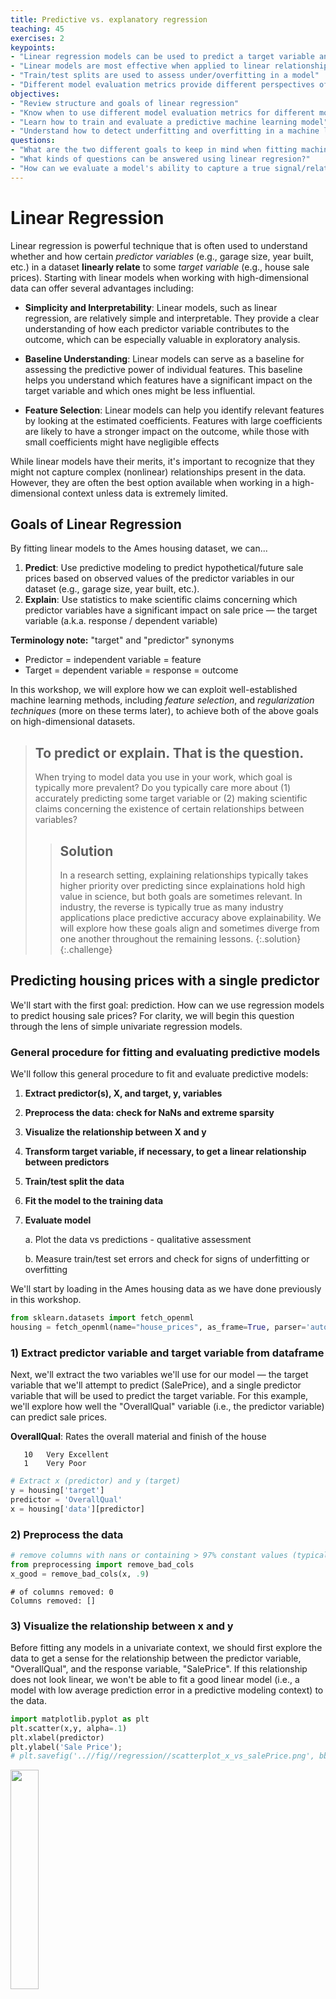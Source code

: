 ```yaml
---
title: Predictive vs. explanatory regression
teaching: 45
exercises: 2
keypoints:
- "Linear regression models can be used to predict a target variable and/or to reveal relationships between variables"
- "Linear models are most effective when applied to linear relationships. Data transformation techniques can be used to help ensure that only linear relationships are modelled."
- "Train/test splits are used to assess under/overfitting in a model"
- "Different model evaluation metrics provide different perspectives of model error. Some error measurements, such as R-squared, are not as relevant for explanatory models."
objectives:
- "Review structure and goals of linear regression"
- "Know when to use different model evaluation metrics for different modeling goals"
- "Learn how to train and evaluate a predictive machine learning model"
- "Understand how to detect underfitting and overfitting in a machine learning model"
questions:
- "What are the two different goals to keep in mind when fitting machine learning models?"
- "What kinds of questions can be answered using linear regresion?"
- "How can we evaluate a model's ability to capture a true signal/relationship in the data versus spurious noise?"
---
```


# Linear Regression
Linear regression is powerful technique that is often used to understand whether and how certain *predictor variables* (e.g., garage size, year built, etc.) in a dataset **linearly relate** to some *target variable* (e.g., house sale prices). Starting with linear models when working with high-dimensional data can offer several advantages including:

* **Simplicity and Interpretability**: Linear models, such as linear regression, are relatively simple and interpretable. They provide a clear understanding of how each predictor variable contributes to the outcome, which can be especially valuable in exploratory analysis.

* **Baseline Understanding**: Linear models can serve as a baseline for assessing the predictive power of individual features. This baseline helps you understand which features have a significant impact on the target variable and which ones might be less influential.

* **Feature Selection**: Linear models can help you identify relevant features by looking at the estimated coefficients. Features with large coefficients are likely to have a stronger impact on the outcome, while those with small coefficients might have negligible effects

While linear models have their merits, it's important to recognize that they might not capture complex (nonlinear) relationships present in the data. However, they are often the best option available when working in a high-dimensional context unless data is extremely limited.

##  Goals of Linear Regression
By fitting linear models to the Ames housing dataset, we can...

1. **Predict**: Use predictive modeling to predict hypothetical/future sale prices based on observed values of the predictor variables in our dataset (e.g., garage size, year built, etc.).
2. **Explain**: Use statistics to make scientific claims concerning which predictor variables have a significant impact on sale price — the target variable (a.k.a. response / dependent variable)

**Terminology note:** "target" and "predictor" synonyms
* Predictor = independent variable = feature
* Target = dependent variable = response = outcome

In this workshop, we will explore how we can exploit well-established machine learning methods, including *feature selection*, and *regularization techniques* (more on these terms later), to achieve both of the above goals on high-dimensional datasets.

> ## To predict or explain. That is the question.
> When trying to model data you use in your work, which goal is typically more prevalent? Do you typically care more about (1) accurately predicting some target variable or (2) making scientific claims concerning the existence of certain relationships between variables?
> > ## Solution
> >
> > In a research setting, explaining relationships typically takes higher priority over predicting since explainations hold high value in science, but both goals are sometimes relevant. In industry, the reverse is typically true as many industry applications place predictive accuracy above explainability. We will explore how these goals align and sometimes diverge from one another throughout the remaining lessons.
> {:.solution}
{:.challenge}


## Predicting housing prices with a single predictor
We'll start with the first goal: prediction. How can we use regression models to predict housing sale prices? For clarity, we will begin this question through the lens of simple univariate regression models.

### General procedure for fitting and evaluating predictive models
We'll follow this general procedure to fit and evaluate predictive models:

1. **Extract predictor(s), X, and target, y, variables**
2. **Preprocess the data: check for NaNs and extreme sparsity**
3. **Visualize the relationship between X and y**
4. **Transform target variable, if necessary, to get a linear relationship between predictors**
5. **Train/test split the data**
6. **Fit the model to the training data**
7. **Evaluate model**

    a. Plot the data vs predictions - qualitative assessment

    b. Measure train/test set errors and check for signs of underfitting or overfitting


We'll start by loading in the Ames housing data as we have done previously in this workshop.


```python
from sklearn.datasets import fetch_openml
housing = fetch_openml(name="house_prices", as_frame=True, parser='auto') #
```

### 1) Extract predictor variable and target variable from dataframe
Next, we'll extract the two variables we'll use for our model — the target variable that we'll attempt to predict (SalePrice), and a single predictor variable that will be used to predict the target variable. For this example, we'll explore how well the "OverallQual" variable (i.e., the predictor variable) can predict sale prices.

**OverallQual**: Rates the overall material and finish of the house

       10	Very Excellent
       1	Very Poor


```python
# Extract x (predictor) and y (target)
y = housing['target']
predictor = 'OverallQual'
x = housing['data'][predictor]
```

### 2) Preprocess the data


```python
# remove columns with nans or containing > 97% constant values (typically 0's)
from preprocessing import remove_bad_cols
x_good = remove_bad_cols(x, .9)
```

    # of columns removed: 0
    Columns removed: []


### 3) Visualize the relationship between x and y
Before fitting any models in a univariate context, we should first explore the data to get a sense for the relationship between the predictor variable, "OverallQual", and the response variable, "SalePrice". If this relationship does not look linear, we won't be able to fit a good linear model (i.e., a model with low average prediction error in a predictive modeling context) to the data.


```python
import matplotlib.pyplot as plt
plt.scatter(x,y, alpha=.1)
plt.xlabel(predictor)
plt.ylabel('Sale Price');
# plt.savefig('..//fig//regression//scatterplot_x_vs_salePrice.png', bbox_inches='tight', dpi=300, facecolor='white');
```







<img src="../fig/regression/scatterplot_x_vs_salePrice.png"  align="center" width="30%" height="30%">

### 4) Transform target variable, if necessary
Unfortunately, sale price appears to grow almost exponentially—not linearly—with the predictor variable. Any line we draw through this data cloud is going to fail in capturing the true trend we see here.

##### Log scaling
How can we remedy this situation? One common approach is to log transform the target variable. We’ll convert the "SalePrice" variable to its logarithmic form by using the math.log() function. Pandas has a special function called apply which can apply an operation to every item in a series by using the statement y.apply(math.log), where y is a pandas series.


```python
import numpy as np
y_log = y.apply(np.log)
```


```python
plt.scatter(x,y_log, alpha=.1)
plt.xlabel(predictor)
plt.ylabel('Sale Price');
# plt.savefig('..//fig//regression//scatterplot_x_vs_logSalePrice.png', bbox_inches='tight', dpi=300, facecolor='white')
```







<img src="../fig/regression/scatterplot_x_vs_logSalePrice.png"  align="center" width="30%" height="30%">

This plot looks much better than the previous one. That is, the trend between OverallQual and log(SalePrice) appears fairly linear. Whether or not it is sufficiently linear can be addressed when we evaluate the model's performance later.

### 5) Train/test split
Next, we will prepare two subsets of our data to be used for *model-fitting* and *model evaluation*. This process is standard for any predictive modeling task that involves a model "learning" from observed data (e.g., fitting a line to the observed data).

During the model-fitting step, we use a subset of the data referred to as **training data** to estimate the model's coefficients (the slope of the model). The univariate model will find a line of best fit through this data.

Next, we can assess the model's ability to generalize to new datasets by measuring its performance on the remaining, unseen data. This subset of data is referred to as the **test data** or holdout set. By evaluating the model on the test set, which was not used during training, we can obtain an unbiased estimate of the model's performance.

If we were to evaluate the model solely on the training data, it could lead to **overfitting**. Overfitting occurs when the model learns the noise and specific patterns of the training data too well, resulting in poor performance on new data. By using a separate test set, we can identify if the model has overfit the training data and assess its ability to generalize to unseen samples. While overfitting is typically not likely to occur when using only a single predictor variable, it is still a good idea to use a train/test split when fitting univariate models. This can help in detecting unanticipated issues with the data, such as missing values, outliers, or other anomalies that affect the model's behavior.

![The above image is from Badillo et al., 2020. An Introduction to Machine Learning. Clinical Pharmacology & Therapeutics. 107. 10.1002/cpt.1796.](../fig/regression/under_v_over_fit.png)


The below code will split our dataset into a training dataset containing 2/3 of the samples, and a test set containing the remaining 1/3 of the data. We'll discuss these different subsets in more detail in just a bit.


```python
from sklearn.model_selection import train_test_split

x_train, x_test, y_train, y_test = train_test_split(x, y_log,
                                                    test_size=0.33,
                                                    random_state=0)

print(x_train.shape)
print(x_test.shape)
```

    (978,)
    (482,)


Reshape single-var predictor matrix in preparation for model-fitting step (requires a 2-D representation)


```python
x_train = x_train.values.reshape(-1,1)
x_test = x_test.values.reshape(-1,1)
print(x_train.shape)
print(x_test.shape)
```

    (978, 1)
    (482, 1)


### 6) Fit the model to the training dataset

During the model fitting step, we use a subset of the data referred to as **training data** to estimate the model's coefficients. The univariate model will find a line of best fit through this data.

##### The sklearn library
When fitting linear models solely for predictive purposes, the scikit-learn or "sklearn" library is typically used. Sklearn offers a broad spectrum of machine learning algorithms beyond linear regression. Having multiple algorithms available in the same library allows you to switch between different models easily and experiment with various techniques without switching libraries. Sklearn is also optimized for performance and efficiency, which is beneficial when working with large datasets. It can efficiently handle large-scale linear regression tasks, and if needed, you can leverage tools like NumPy and SciPy, which are well-integrated with scikit-learn for faster numerical computations.


```python
from sklearn.linear_model import LinearRegression
reg = LinearRegression().fit(x_train,y_train)
```

### 7) Evaluate model
#### a) Plot the data vs predictions - qualitative assessment


```python
y_pred_train=reg.predict(x_train)
y_pred_test=reg.predict(x_test)
```


```python
from regression_predict_sklearn import plot_train_test_predictions

?plot_train_test_predictions
```


    [1;31mSignature:[0m
    [0mplot_train_test_predictions[0m[1;33m([0m[1;33m
    [0m    [0mpredictors[0m[1;33m:[0m [0mList[0m[1;33m[[0m[0mstr[0m[1;33m][0m[1;33m,[0m[1;33m
    [0m    [0mX_train[0m[1;33m:[0m [0mUnion[0m[1;33m[[0m[0mnumpy[0m[1;33m.[0m[0mndarray[0m[1;33m,[0m [0mpandas[0m[1;33m.[0m[0mcore[0m[1;33m.[0m[0mseries[0m[1;33m.[0m[0mSeries[0m[1;33m,[0m [0mpandas[0m[1;33m.[0m[0mcore[0m[1;33m.[0m[0mframe[0m[1;33m.[0m[0mDataFrame[0m[1;33m][0m[1;33m,[0m[1;33m
    [0m    [0mX_test[0m[1;33m:[0m [0mUnion[0m[1;33m[[0m[0mnumpy[0m[1;33m.[0m[0mndarray[0m[1;33m,[0m [0mpandas[0m[1;33m.[0m[0mcore[0m[1;33m.[0m[0mseries[0m[1;33m.[0m[0mSeries[0m[1;33m,[0m [0mpandas[0m[1;33m.[0m[0mcore[0m[1;33m.[0m[0mframe[0m[1;33m.[0m[0mDataFrame[0m[1;33m][0m[1;33m,[0m[1;33m
    [0m    [0my_train[0m[1;33m:[0m [0mUnion[0m[1;33m[[0m[0mnumpy[0m[1;33m.[0m[0mndarray[0m[1;33m,[0m [0mpandas[0m[1;33m.[0m[0mcore[0m[1;33m.[0m[0mseries[0m[1;33m.[0m[0mSeries[0m[1;33m][0m[1;33m,[0m[1;33m
    [0m    [0my_test[0m[1;33m:[0m [0mUnion[0m[1;33m[[0m[0mnumpy[0m[1;33m.[0m[0mndarray[0m[1;33m,[0m [0mpandas[0m[1;33m.[0m[0mcore[0m[1;33m.[0m[0mseries[0m[1;33m.[0m[0mSeries[0m[1;33m][0m[1;33m,[0m[1;33m
    [0m    [0my_pred_train[0m[1;33m:[0m [0mUnion[0m[1;33m[[0m[0mnumpy[0m[1;33m.[0m[0mndarray[0m[1;33m,[0m [0mpandas[0m[1;33m.[0m[0mcore[0m[1;33m.[0m[0mseries[0m[1;33m.[0m[0mSeries[0m[1;33m][0m[1;33m,[0m[1;33m
    [0m    [0my_pred_test[0m[1;33m:[0m [0mUnion[0m[1;33m[[0m[0mnumpy[0m[1;33m.[0m[0mndarray[0m[1;33m,[0m [0mpandas[0m[1;33m.[0m[0mcore[0m[1;33m.[0m[0mseries[0m[1;33m.[0m[0mSeries[0m[1;33m][0m[1;33m,[0m[1;33m
    [0m    [0mlog_scaled[0m[1;33m:[0m [0mbool[0m[1;33m,[0m[1;33m
    [0m    [0merr_type[0m[1;33m:[0m [0mOptional[0m[1;33m[[0m[0mstr[0m[1;33m][0m [1;33m=[0m [1;32mNone[0m[1;33m,[0m[1;33m
    [0m    [0mtrain_err[0m[1;33m:[0m [0mOptional[0m[1;33m[[0m[0mfloat[0m[1;33m][0m [1;33m=[0m [1;32mNone[0m[1;33m,[0m[1;33m
    [0m    [0mtest_err[0m[1;33m:[0m [0mOptional[0m[1;33m[[0m[0mfloat[0m[1;33m][0m [1;33m=[0m [1;32mNone[0m[1;33m,[0m[1;33m
    [0m[1;33m)[0m [1;33m->[0m [0mTuple[0m[1;33m[[0m[0mOptional[0m[1;33m[[0m[0mmatplotlib[0m[1;33m.[0m[0mfigure[0m[1;33m.[0m[0mFigure[0m[1;33m][0m[1;33m,[0m [0mOptional[0m[1;33m[[0m[0mmatplotlib[0m[1;33m.[0m[0mfigure[0m[1;33m.[0m[0mFigure[0m[1;33m][0m[1;33m][0m[1;33m[0m[1;33m[0m[0m
    [1;31mDocstring:[0m
    Plot true vs. predicted values for train and test sets and line of best fit.

    Args:
        predictors (List[str]): List of predictor names.
        X_train (np.ndarray): Training feature data.
        X_test (np.ndarray): Test feature data.
        y_train (np.ndarray): Actual target values for the training set.
        y_test (np.ndarray): Actual target values for the test set.
        y_pred_train (np.ndarray): Predicted target values for the training set.
        y_pred_test (np.ndarray): Predicted target values for the test set.
        log_scaled (bool): Whether the target values are log-scaled or not.
        err_type (Optional[str]): Type of error metric.
        train_err (Optional[float]): Training set error value.
        test_err (Optional[float]): Test set error value.

    Returns:
        Tuple[Optional[plt.Figure], Optional[plt.Figure]]: Figures for true vs. predicted values and line of best fit.
    [1;31mFile:[0m      c:\users\endemann\documents\github\high-dim-data-lesson\code\regression_predict_sklearn.py
    [1;31mType:[0m      function



```python
(fig1, fig2) = plot_train_test_predictions(predictors=[predictor],
                                           X_train=x_train, X_test=x_test,
                                           y_train=y_train, y_test=y_test,
                                           y_pred_train=y_pred_train, y_pred_test=y_pred_test,
                                           log_scaled=True);

# print(type(fig1))
# import matplotlib.pyplot as plt
# import pylab as pl
# pl.figure(fig1.number)
# plt.savefig('..//fig//regression//univariate_truePrice_vs_predPrice.png',bbox_inches='tight', dpi=300)
# pl.figure(fig2.number)
# fig2.savefig('..//fig//regression//univariate_x_vs_predPrice.png',bbox_inches='tight', dpi=300)

```













    <class 'matplotlib.figure.Figure'>



    <Figure size 640x480 with 0 Axes>


<img src="../fig/regression/univariate_truePrice_vs_predPrice.png"  align="left" width="40%" height="40%">
<img src="../fig/regression/univariate_x_vs_predPrice.png"  align="center" width="40%" height="40%">

> ## Inspect the plots
> 1. Does the model capture the variability in sale prices well? Would you use this model to predict the sale price of a house? Why or why not?
> 
> 2. Does the model seem to exhibit any signs of overfitting? What about underfitting?
> 
> 3. How might you improve the model?
> 
> > ## Solution
> >
> > 1. Based on visual inspection, this linear model does a fairly good job in capturing the relationship between "OverallQual" and sale price. However, there is a tendency for the model to underpredict more expensive homes and overpredict less expensive homes.
> > 
> > 2. Since the train and test set plots look very similar, overfitting is not a concern. Generally speaking, overfitting is not encountered with univariate models unless you have an incredily small number of samples to train the model on. Since the model follows the trajectory of sale price reasonably well, it also does not appear to underfit the data (at least not to an extreme extent).
> > 
> > 3. In order to improve this model, we can ask ourselves — is "OverallQual" likely the only variable that contributes to final sale price, or should we consider additional predictor variables? Most outcome variables can be influenced by more than one predictor variable. By accounting for all predictors that have an impact on sales price, we can improve the model.
> > 
> {:.solution}
{:.challenge}


#### b. Measure train/test set errors and check for signs of underfitting or overfitting
While qualitative examinations of model performance are extremely helpful, it is always a good idea to pair such evaluations with a quantitative analysis of the model's performance.

**Convert back to original data scale**
There are several error measurements that can't be used to measure a regression model's performance. Before we implement any of them, we'll first convert the log(salePrice) back to original sale price for ease of interpretation.


```python
expY_train = np.exp(y_train)
pred_expY_train = np.exp(y_pred_train)

expY_test = np.exp(y_test)
pred_expY_test = np.exp(y_pred_test)
```

**Measure baseline performance**


```python
from math import sqrt
import pandas as pd

baseline_predict = y.mean()
print('mean sale price =', baseline_predict)
# convert to series same length as y sets for ease of comparison
baseline_predict = pd.Series(baseline_predict)
baseline_predict = baseline_predict.repeat(len(y))
baseline_predict
```

    mean sale price = 180921.19589041095





    0    180921.19589
    0    180921.19589
    0    180921.19589
    0    180921.19589
    0    180921.19589
             ...
    0    180921.19589
    0    180921.19589
    0    180921.19589
    0    180921.19589
    0    180921.19589
    Length: 1460, dtype: float64



**Root Mean Squared Error (RMSE)**:
The RMSE provides an easy-to-interpret number that represents error in terms of the units of the target variable. With our univariate model, the "YearBuilt" predictor variable (a.k.a. model feature) predicts sale prices within +/- $68,106 from the true sale price. We always use the RMSE of the test set to assess the model's ability to generalize on unseen data. An extremely low prediction error in the train set is also a good indicator of overfitting.


```python
from sklearn import metrics

RMSE_baseline = metrics.mean_squared_error(y, baseline_predict, squared=False)
RMSE_train = metrics.mean_squared_error(expY_train, pred_expY_train, squared=False)
RMSE_test = metrics.mean_squared_error(expY_test, pred_expY_test, squared=False)

print(f"Baseline RMSE = {RMSE_baseline}")
print(f"Train RMSE = {RMSE_train}")
print(f"Test RMSE = {RMSE_test}")
```

    Baseline RMSE = 79415.29188606751
    Train RMSE = 45534.34940950763
    Test RMSE = 44762.77229823455


Here, both train and test RMSE are very similar to one another. As expected with most univariate models, we do not see any evidence of overfitting. This model performs substantially better than the baseline. However, an average error of +/- $44,726 is likely too high for this model to be useful in practice. That is, the model is underfitting the data given its poor ability to predict the true housing prices.

**Mean Absolute Percentage Error**:
What if we wanted to know the percent difference between the true sale price and the predicted sale price? For this, we can use the **mean absolute percentage error (MAPE)**...

#### Practice using helper function, `measure_model_err`
This code will be identical to the code above except for changing `metrics.mean_squared_error` to `metrics.mean_absolute_percentage_error`.

Rather than copying and pasting the code above, let's try using one of the helper functions provided for this workshop.


```python
from regression_predict_sklearn import measure_model_err
?measure_model_err
```


    [1;31mSignature:[0m
    [0mmeasure_model_err[0m[1;33m([0m[1;33m
    [0m    [0my[0m[1;33m:[0m [0mUnion[0m[1;33m[[0m[0mnumpy[0m[1;33m.[0m[0mndarray[0m[1;33m,[0m [0mpandas[0m[1;33m.[0m[0mcore[0m[1;33m.[0m[0mseries[0m[1;33m.[0m[0mSeries[0m[1;33m][0m[1;33m,[0m[1;33m
    [0m    [0mbaseline_pred[0m[1;33m:[0m [0mUnion[0m[1;33m[[0m[0mfloat[0m[1;33m,[0m [0mnumpy[0m[1;33m.[0m[0mfloat64[0m[1;33m,[0m [0mnumpy[0m[1;33m.[0m[0mfloat32[0m[1;33m,[0m [0mint[0m[1;33m,[0m [0mnumpy[0m[1;33m.[0m[0mndarray[0m[1;33m,[0m [0mpandas[0m[1;33m.[0m[0mcore[0m[1;33m.[0m[0mseries[0m[1;33m.[0m[0mSeries[0m[1;33m][0m[1;33m,[0m[1;33m
    [0m    [0my_train[0m[1;33m:[0m [0mUnion[0m[1;33m[[0m[0mnumpy[0m[1;33m.[0m[0mndarray[0m[1;33m,[0m [0mpandas[0m[1;33m.[0m[0mcore[0m[1;33m.[0m[0mseries[0m[1;33m.[0m[0mSeries[0m[1;33m][0m[1;33m,[0m[1;33m
    [0m    [0my_pred_train[0m[1;33m:[0m [0mUnion[0m[1;33m[[0m[0mnumpy[0m[1;33m.[0m[0mndarray[0m[1;33m,[0m [0mpandas[0m[1;33m.[0m[0mcore[0m[1;33m.[0m[0mseries[0m[1;33m.[0m[0mSeries[0m[1;33m][0m[1;33m,[0m[1;33m
    [0m    [0my_test[0m[1;33m:[0m [0mUnion[0m[1;33m[[0m[0mnumpy[0m[1;33m.[0m[0mndarray[0m[1;33m,[0m [0mpandas[0m[1;33m.[0m[0mcore[0m[1;33m.[0m[0mseries[0m[1;33m.[0m[0mSeries[0m[1;33m][0m[1;33m,[0m[1;33m
    [0m    [0my_pred_test[0m[1;33m:[0m [0mUnion[0m[1;33m[[0m[0mnumpy[0m[1;33m.[0m[0mndarray[0m[1;33m,[0m [0mpandas[0m[1;33m.[0m[0mcore[0m[1;33m.[0m[0mseries[0m[1;33m.[0m[0mSeries[0m[1;33m][0m[1;33m,[0m[1;33m
    [0m    [0mmetric[0m[1;33m:[0m [0mstr[0m[1;33m,[0m[1;33m
    [0m    [0mlog_scaled[0m[1;33m:[0m [0mbool[0m[1;33m,[0m[1;33m
    [0m[1;33m)[0m [1;33m->[0m [0mTuple[0m[1;33m[[0m[0mfloat[0m[1;33m,[0m [0mfloat[0m[1;33m][0m[1;33m[0m[1;33m[0m[0m
    [1;31mDocstring:[0m
    Measures the error of a regression model's predictions on train and test sets.

    Args:
        y (Union[np.ndarray, pd.Series]): Actual target values for full dataset (not transformed)
        baseline_pred (Union[float, np.float64, np.float32, int, np.ndarray, pd.Series]): Single constant or array of predictions equal to the length of y. Baseline is also not transformed.
        y_train (Union[np.ndarray, pd.Series]): Actual target values for the training set.
        y_pred_train (Union[np.ndarray, pd.Series]): Predicted target values for the training set.
        y_test (Union[np.ndarray, pd.Series]): Actual target values for the test set.
        y_pred_test (Union[np.ndarray, pd.Series]): Predicted target values for the test set.
        metric (str): The error metric to calculate ('RMSE', 'R-squared', or 'MAPE').
        log_scaled (bool): Whether the target values are log-scaled or not.

    Returns:
        Tuple[float, float]: A tuple containing the error values for the training set and test set.
    [1;31mFile:[0m      c:\users\endemann\documents\github\high-dim-data-lesson\code\regression_predict_sklearn.py
    [1;31mType:[0m      function



```python
MAPE_baseline, MAPE_train, MAPE_test = measure_model_err(y=y, baseline_pred=baseline_predict,
                                                         y_train=expY_train, y_pred_train=pred_expY_train,
                                                         y_test=expY_test, y_pred_test=pred_expY_test,
                                                         metric='MAPE', log_scaled=False)

print(f"Baseline MAPE = {MAPE_baseline*100}")
print(f"Train MAPE = {MAPE_train*100}")
print(f"Test MAPE = {MAPE_test*100}")
```

    Baseline MAPE = 36.3222261212389
    Train MAPE = 18.75854039670096
    Test MAPE = 16.753971728816907


With the MAPE measurement (max value of 1 which corresponds to 100%), we can state that our model over/under estimates sale prices by an average of 23.41% (25.28%) across all houses included in the test set (train set). Certainly seems there is room for improvement based on this measure.

**R-Squared**: Another useful error measurement to use with regression models is the coefficient of determination — $R^2$. Oftentimes pronounced simply "R-squared",  this measure assesses the proportion of the variation in the target variable that is predictable from the predictor variable(s). Using sklearn's metrics, we can calculate this as follows:


```python
R2_baseline, R2_train, R2_test = measure_model_err(y=y, baseline_pred=baseline_predict,
                                                   y_train=expY_train, y_pred_train=pred_expY_train,
                                                   y_test=expY_test, y_pred_test=pred_expY_test,
                                                   metric='R-squared', log_scaled=False)

print(f"Baseline R-squared = {R2_baseline}")
print(f"Train R-squared = {R2_train}")
print(f"Test R-squared = {R2_test}")
```

    Baseline R-squared = 0.0
    Train R-squared = 0.6668752959029058
    Test R-squared = 0.6904634915571379


Our model predicts 70.1% (65.2%) of the variance across sale prices in the test set (train set). The R-squared for the baseline model is 0 because the numerator and denominator in the equation for R-squared are equivalent:

### R-squared equation: R-squared = 1 - (Sum of squared residuals) / (Total sum of squares)

**Sum of Squared Residuals (SSR)**:
SSR = Sum of (Actual Value - Predicted Value)^2 for all data points. The Sum of Squared Residuals (SSR) is equivalent to the variance of the residuals in a regression model. Residuals are the differences between the actual observed values and the predicted values produced by the model. Squaring these differences and summing them up yields the SSR.

**Total Sum of Squares (TSS)**:
TSS = Sum of (Actual Value - Mean of Actual Values)^2 for all data points. The TSS represents the total variability or dispersion in the observed values of the target variable. It measures the total squared differences between each data point's value and the mean of the observed values.

To read more about additional error/loss measurements, visit [sklearn's metrics documentation](https://scikit-learn.org/stable/modules/model_evaluation.html).

> ## More on R-squared
> Our above example model is able to explain roughly 70.1% of the variance in the test dataset. Is this a “good” value for R-squared?
> 
> > ## Solution
> >
> > The answer to this question depends on your objective for the regression model. This relates back to the two modeling goals of *explaining* vs *predicting*. Depending on the objective, the answer to "What is a good value for R-squared?" will be different.
> > 
> > **Predicting the response variable:**
> > If your main objective is to predict the value of the response variable accurately using the predictor variable, then R-squared is important. The value for R-squared can range from 0 to 1. A value of 0 indicates that the response variable cannot be explained by the predictor variable at all. A value of 1 indicates that the response variable can be perfectly explained without error by the predictor variable. In general, the larger the R-squared value, the more precisely the predictor variables are able to predict the value of the response variable. How high an R-squared value needs to be depends on how precise you need to be for your specific model's application. To find out what is considered a “good” R-squared value, you will need to explore what R-squared values are generally accepted in your particular field of study.
> > 
> > **Explaining the relationship between the predictor(s) and the response variable:**
> > If your main objective for your regression model is to explain the relationship(s) between the predictor(s) and the response variable, the R-squared is mostly irrelevant. A predictor variable that consistently relates to a change in the response variable (i.e., has a statistically significant effect) is typically always interesting — regardless of the the effect size. The exception to this rule is if you have a near-zero R-squared, which suggests that the model does not explain any of the variance in the data.
> > 
> {:.solution}
{:.challenge}


## Comparing univariate predictive models
Let's see how well the other predictors in our dataset can predict sale prices. For simplicity, we'll compare just continous predictors for now.

### General procedure for comparing predictive models
We'll follow this general procedure to compare models:

1. Use get_feat_types() to get a list of continuous predictors
2. Create an X variable containing only continuous predictors from `housing['data']`
3. Extract sale prices from `housing['target']` and log scale it
4. Use the remove_bad_cols helper function to remove predictors with nans or containing > 97% constant values (typically 0's)
5. Perform a train/validation/test split using 60% of the data to train, 20% for validation (model selection), and 20% for final testing of the data
6. Use the `compare_models` helper function to quickly calculate train/validation errors for all possible single predictors. Returns a `df_model_err` df that contains the following data stored for each predictor: 'Predictor Variable', 'Train Error', 'Validation Error'.


```python
# preprocess
from preprocessing import get_feat_types
predictor_type_dict = get_feat_types()
continuous_fields = predictor_type_dict['continuous_fields']
X = housing['data'][continuous_fields]
y_log = np.log(housing['target'])

# remove columns with nans or containing > 97% constant values (typically 0's)
from preprocessing import remove_bad_cols
X_good = remove_bad_cols(X, .9)
```

    LotFrontage contains 259 NAs
    MasVnrArea contains 8 NAs
    LowQualFinSF sparsity = 0.9821917808219178
    BsmtHalfBath sparsity = 0.9438356164383561
    KitchenAbvGr sparsity = 0.0006849315068493151
    GarageYrBlt contains 81 NAs
    3SsnPorch sparsity = 0.9835616438356164
    ScreenPorch sparsity = 0.9205479452054794
    PoolArea sparsity = 0.9952054794520548
    # of columns removed: 9
    Columns removed: ['LotFrontage', 'MasVnrArea', 'LowQualFinSF', 'BsmtHalfBath', 'KitchenAbvGr', 'GarageYrBlt', '3SsnPorch', 'ScreenPorch', 'PoolArea']



```python
# train/holdout split
X_train, X_holdout, y_train, y_holdout = train_test_split(X_good, y_log,
                                                          test_size=0.4,
                                                          random_state=0)

# validation/test split
X_val, X_test, y_val, y_test = train_test_split(X_holdout, y_holdout,
                                                test_size=0.5,
                                                random_state=0)
```


```python
from regression_predict_sklearn import compare_models
?compare_models
```


    [1;31mSignature:[0m
    [0mcompare_models[0m[1;33m([0m[1;33m
    [0m    [0my[0m[1;33m:[0m [0mUnion[0m[1;33m[[0m[0mnumpy[0m[1;33m.[0m[0mndarray[0m[1;33m,[0m [0mpandas[0m[1;33m.[0m[0mcore[0m[1;33m.[0m[0mseries[0m[1;33m.[0m[0mSeries[0m[1;33m][0m[1;33m,[0m[1;33m
    [0m    [0mbaseline_pred[0m[1;33m:[0m [0mUnion[0m[1;33m[[0m[0mnumpy[0m[1;33m.[0m[0mndarray[0m[1;33m,[0m [0mpandas[0m[1;33m.[0m[0mcore[0m[1;33m.[0m[0mseries[0m[1;33m.[0m[0mSeries[0m[1;33m][0m[1;33m,[0m[1;33m
    [0m    [0mX_train[0m[1;33m:[0m [0mpandas[0m[1;33m.[0m[0mcore[0m[1;33m.[0m[0mframe[0m[1;33m.[0m[0mDataFrame[0m[1;33m,[0m[1;33m
    [0m    [0my_train[0m[1;33m:[0m [0mUnion[0m[1;33m[[0m[0mnumpy[0m[1;33m.[0m[0mndarray[0m[1;33m,[0m [0mpandas[0m[1;33m.[0m[0mcore[0m[1;33m.[0m[0mseries[0m[1;33m.[0m[0mSeries[0m[1;33m][0m[1;33m,[0m[1;33m
    [0m    [0mX_val[0m[1;33m:[0m [0mpandas[0m[1;33m.[0m[0mcore[0m[1;33m.[0m[0mframe[0m[1;33m.[0m[0mDataFrame[0m[1;33m,[0m[1;33m
    [0m    [0my_val[0m[1;33m:[0m [0mUnion[0m[1;33m[[0m[0mnumpy[0m[1;33m.[0m[0mndarray[0m[1;33m,[0m [0mpandas[0m[1;33m.[0m[0mcore[0m[1;33m.[0m[0mseries[0m[1;33m.[0m[0mSeries[0m[1;33m][0m[1;33m,[0m[1;33m
    [0m    [0mpredictors_list[0m[1;33m:[0m [0mList[0m[1;33m[[0m[0mList[0m[1;33m[[0m[0mstr[0m[1;33m][0m[1;33m][0m[1;33m,[0m[1;33m
    [0m    [0mmetric[0m[1;33m:[0m [0mstr[0m[1;33m,[0m[1;33m
    [0m    [0mlog_scaled[0m[1;33m:[0m [0mbool[0m[1;33m,[0m[1;33m
    [0m    [0mmodel_type[0m[1;33m:[0m [0mstr[0m[1;33m,[0m[1;33m
    [0m    [0minclude_plots[0m[1;33m:[0m [0mbool[0m[1;33m,[0m[1;33m
    [0m    [0mverbose[0m[1;33m:[0m [0mbool[0m[1;33m,[0m[1;33m
    [0m[1;33m)[0m [1;33m->[0m [0mpandas[0m[1;33m.[0m[0mcore[0m[1;33m.[0m[0mframe[0m[1;33m.[0m[0mDataFrame[0m[1;33m[0m[1;33m[0m[0m
    [1;31mDocstring:[0m
    Compare different models based on predictor variables and evaluate their errors.

    Args:
        y (Union[np.ndarray, pd.Series]): Target variable in its original scale (raw/untransformed).
        baseline_pred (Union[np.ndarray, pd.Series]): Baseline predictions (in same scale as original target, y).
        X_train (pd.DataFrame): Training feature data.
        y_train (Union[np.ndarray, pd.Series]): Actual target values for the training set.
        X_val (pd.DataFrame): Validation feature data.
        y_val (Union[np.ndarray, pd.Series]): Actual target values for the validation set.
        predictors_list (List[List[str]]): List of predictor variables for different models.
        metric (str): The error metric to calculate.
        log_scaled (bool): Whether the model was trained on log-scaled target values or not.
        model_type (str): Type of the model being used.
        include_plots (bool): Whether to include plots.

    Returns:
        pd.DataFrame: A DataFrame containing model errors for different predictor variables.
    [1;31mFile:[0m      c:\users\endemann\documents\github\high-dim-data-lesson\code\regression_predict_sklearn.py
    [1;31mType:[0m      function



```python
df_model_err = compare_models(y=y, baseline_pred=baseline_predict,
                              X_train=X_train, y_train=y_train,
                              X_val=X_val, y_val=y_val,
                              predictors_list=X_train.columns,
                              metric='RMSE', log_scaled=True,
                              model_type='unregularized',
                              include_plots=False, verbose=False)
```


```python
df_model_err.head()
```




<div>
<style scoped>
    .dataframe tbody tr th:only-of-type {
        vertical-align: middle;
    }

    .dataframe tbody tr th {
        vertical-align: top;
    }

    .dataframe thead th {
        text-align: right;
    }
</style>
<table border="1" class="dataframe">
  <thead>
    <tr style="text-align: right;">
      <th></th>
      <th>Baseline Error</th>
      <th>Train Error</th>
      <th>Validation Error</th>
      <th>Predictors</th>
    </tr>
  </thead>
  <tbody>
    <tr>
      <th>0</th>
      <td>79415.291886</td>
      <td>82875.380855</td>
      <td>84323.189234</td>
      <td>LotArea</td>
    </tr>
    <tr>
      <th>1</th>
      <td>79415.291886</td>
      <td>67679.790920</td>
      <td>69727.341057</td>
      <td>YearBuilt</td>
    </tr>
    <tr>
      <th>2</th>
      <td>79415.291886</td>
      <td>69055.741014</td>
      <td>70634.285653</td>
      <td>YearRemodAdd</td>
    </tr>
    <tr>
      <th>3</th>
      <td>79415.291886</td>
      <td>45516.185542</td>
      <td>46993.501006</td>
      <td>OverallQual</td>
    </tr>
    <tr>
      <th>4</th>
      <td>79415.291886</td>
      <td>81016.566207</td>
      <td>84915.452252</td>
      <td>OverallCond</td>
    </tr>
  </tbody>
</table>
</div>




```python
from regression_predict_sklearn import compare_models_plot
sorted_predictors, best_train_err, best_val_err = compare_models_plot(df_model_err, 'RMSE');
```

    Best model train error = 45516.18554163278
    Best model validation error = 46993.501005708364
    Worst model train error = 63479.544551733954
    Worst model validation error = 220453.4404000341








### Examing the worst performers


```python
df_model_err = compare_models(y=y, baseline_pred=baseline_predict,
                              X_train=X_train, y_train=y_train,
                              X_val=X_val, y_val=y_val,
                              predictors_list=sorted_predictors[-3:],
                              metric='RMSE', log_scaled=True,
                              model_type='unregularized',
                              include_plots=True, verbose=False)
```





































#### Outliers and interactions
It appears the worst performing predictors do not have much of a linear relationship with log(salePrice) and have some extreme outliers in the test set data. If we were only to focus on univariate models, we would want to remove these outliers after carefully considering their meaning and cause. However, outliers in a univariate context may not remain outliers in a multivariate context.

This point is further illustrated by the distributions / data clouds we see with the TotalBsmtSF predictor. The type of basement finish may change the relationship between TotalBsmtSF and SalePrice. If we fit a regression model that accounts for this interaction, the model will follow a linear pattern for each distribtuion separately. Similarly, certain outliers may stem from other predictors having interactions/relationships with one another. When searching for outliers, it is important to consider such multivariate interactions.

### Fitting all predictors
Let's assume all predictors in the Ames housing dataset are related to at least some extent to sale price, and fit a multivariate regression model using all continuous predictors.


```python
df_model_err = compare_models(y=y, baseline_pred=baseline_predict,
                              X_train=X_train, y_train=y_train,
                              X_val=X_val, y_val=y_val,
                              predictors_list=[X_train.columns],
                              metric='RMSE', log_scaled=True,
                              model_type='unregularized',
                              include_plots=True, verbose=True)
```

    # of predictor vars = 25
    # of train observations = 876
    # of test observations = 292
    Baseline RMSE = 79415.29188606751
    Train RMSE = 34882.115731053294
    Holdout RMSE = 142964.987928765
    (Holdout-Train)/Train: 310%











### compare permutations of models with different numbers of predictors


```python
from regression_predict_sklearn import get_predictor_combos
sampled_combinations = get_predictor_combos(X_train=X_train, K=2, n=100)
print(sampled_combinations[0:2])

df_model_err = compare_models(y=y, baseline_pred=baseline_predict,
                              X_train=X_train, y_train=y_train,
                              X_val=X_val, y_val=y_val,
                              predictors_list=sampled_combinations,
                              metric='RMSE', log_scaled=True,
                              model_type='unregularized',
                              include_plots=False, verbose=False)

sorted_predictors, best_train_err, best_val_err = compare_models_plot(df_model_err, 'RMSE')
```

    Best model train error = 41810.2470081927
    Best model validation error = 43673.421540992196
    Worst model train error = 63915.6512949506
    Worst model validation error = 238255.72357163005








> ## Compare efficacy of different numbers of predictors
> To quickly assess how well we can predict sale price with varying numbers of predictors, use the code we just prepared to determine the best validation error possible when testing 30 permutations containing K=2, 4, 8, and 16 predictors. How does the best validation error compare across the different number of predictors used?
> 
> > ## Solution
> >
> > 
> > 
> {:.solution}
{:.challenge}


#### 7) Explaining models
At this point, we have assessed the predictive accuracy of our model. However, what if we want to interpret our model to understand which predictor(s) have a consistent or above chance (i.e., statistically significant) impact sales price? For this kind of question and other questions related to model interpretability, we need to first carefully validate our model. The next two episodes will explore some of the necessary checks you must perform before reading too far into your model's estimations.
